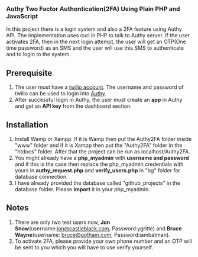 ### Authy Two Factor Authentication(2FA) Using Plain PHP and JavaScript
In this project there is a login system and also a 2FA feature using Authy API. The implementation uses curl in PHP to talk to Authy server. If the user activates 2FA, then in the next login attempt, the user will get an OTP(One time password) as an SMS and the user will use this SMS to authenticate and to login to the system. 

## Prerequisite
1. The user must have a [twilio account](https://www.twilio.com/). The username and password of twilio can be used to login into [Authy](https://authy.com/). 
2. After successful login in Authy, the user must create an **app** in Authy and get an **API key** from the dashboard section.

## Installation
1. Install Wamp or Xampp. If it is Wamp then put the Authy2FA folder inside "www" folder and if it is Xampp then put the "Authy2FA" folder in the "htdocs" folder. After that the project can be run as localhost/Authy2FA.
2. You might already have a **php_myadmin** with **username and password** and if this is the case then replace the php_myadmin credentials with yours in **authy_request.php** and **verify_users.php** in "bg" folder for database connection. 
3. I have already provided the database called "github_projects" in the database folder. Please **import** it in your php_myadmin.

## Notes
 1. There are only two test users now, **Jon Snow**(username:jon@castleblack.com, Password:ygritte) and **Bruce Wayne**(username: bruce@gotham.com, Password:iambatman). 
 2. To activate 2FA, please provide your own phone number and an OTP will be sent to you which you will have to use verify yourself.

